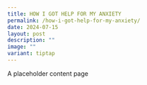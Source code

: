 ```yaml
---
title: HOW I GOT HELP FOR MY ANXIETY
permalink: /how-i-got-help-for-my-anxiety/
date: 2024-07-15
layout: post
description: ""
image: ""
variant: tiptap
---
```

<p>A placeholder content page</p>